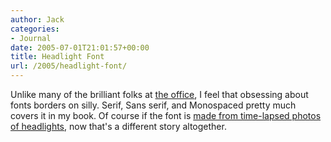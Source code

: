 ```yaml
---
author: Jack
categories:
- Journal
date: 2005-07-01T21:01:57+00:00
title: Headlight Font
url: /2005/headlight-font/
---
```


Unlike many of the brilliant folks at [the office][1], I feel that obsessing about fonts borders on silly. Serif, Sans serif, and Monospaced pretty much covers it in my book. Of course if the font is [made from time-lapsed photos of headlights][2], now that's a different story altogether.

 [1]: http://www.fusionary.com/
 [2]: http://www.ideaplanet.org/pages/font.html